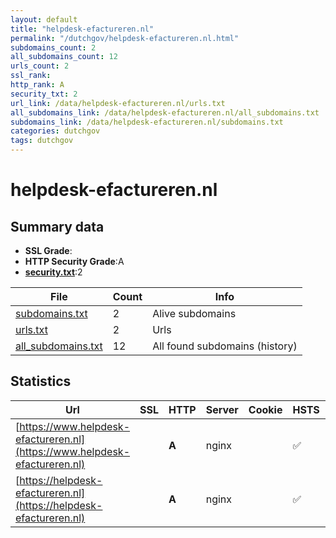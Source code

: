 ```yaml
---
layout: default
title: "helpdesk-efactureren.nl"
permalink: "/dutchgov/helpdesk-efactureren.nl.html"
subdomains_count: 2
all_subdomains_count: 12
urls_count: 2
ssl_rank: 
http_rank: A
security_txt: 2
url_link: /data/helpdesk-efactureren.nl/urls.txt
all_subdomains_link: /data/helpdesk-efactureren.nl/all_subdomains.txt
subdomains_link: /data/helpdesk-efactureren.nl/subdomains.txt
categories: dutchgov
tags: dutchgov
---
```



# helpdesk-efactureren.nl
## Summary data


 - **SSL Grade**:
 - **HTTP Security Grade**:A
 - **[security.txt](https://www.digitaleoverheid.nl/nieuws/standaard-security-txt-nu-verplicht-voor-overheid/)**:2


| File       | Count | Info |
|------------|-------|------|
|[subdomains.txt](/DutchGovScope/data/helpdesk-efactureren.nl/subdomains.txt)|2|Alive subdomains|
|[urls.txt](/DutchGovScope/data/helpdesk-efactureren.nl/urls.txt)|2|Urls|
|[all_subdomains.txt](/DutchGovScope/data/helpdesk-efactureren.nl/all_subdomains.txt)|12|All found subdomains (history)|


## Statistics


| Url | SSL | HTTP | Server | Cookie | HSTS | CORS | CTO | CSP | XFO | XXP | RP |FP| Tech |Title |
|--------|-------|-------|------|------|------|------|------|------|------|------|------|------|------|------|
|[https://www.helpdesk-efactureren.nl](https://www.helpdesk-efactureren.nl)| | **A**|nginx| |:white_check_mark: | | | | :white_check_mark: | :white_check_mark: | :white_check_mark: | |Drupal:10 HSTS Nginx PHP|E-factureren aan...|
|[https://helpdesk-efactureren.nl](https://helpdesk-efactureren.nl)| | **A**|nginx| |:white_check_mark: | | | | :white_check_mark: | :white_check_mark: | :white_check_mark: | |HSTS Nginx|301 Moved Perman...|

